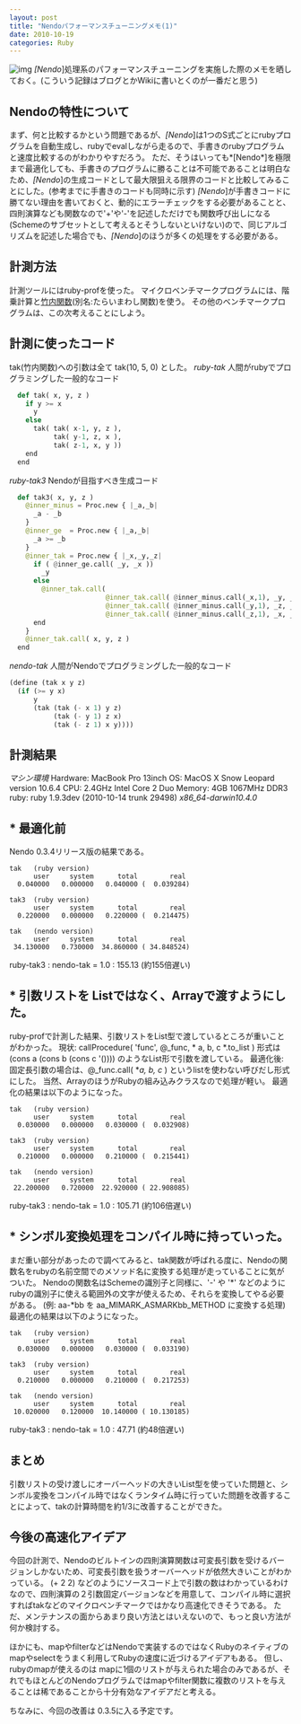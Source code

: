 ```yaml
---
layout: post
title: "Nendoパフォーマンスチューニングメモ(1)"
date: 2010-10-19
categories: Ruby
---
```

 ![img](http://mrg.bz/ktdgO6)
*[Nendo*]処理系のパフォーマンスチューニングを実施した際のメモを晒しておく。(こういう記録はブログとかWikiに書いとくのが一番だと思う)

## Nendoの特性について
まず、何と比較するかという問題であるが、*[Nendo*]は1つのS式ごとにrubyプログラムを自動生成し、rubyでevalしながら走るので、手書きのrubyプログラムと速度比較するのがわかりやすだろう。
ただ、そうはいっても*[Nendo*]を極限まで最適化しても、手書きのプログラムに勝ることは不可能であることは明白なため、*[Nendo*]の生成コードとして最大限狙える限界のコードと比較してみることにした。(参考までに手書きのコードも同時に示す)
*[Nendo*]が手書きコードに勝てない理由を書いておくと、動的にエラーチェックをする必要があることと、四則演算なども関数なので'+'や'-'を記述しただけでも関数呼び出しになる(Schemeのサブセットとして考えるとそうしないといけない)ので、同じアルゴリズムを記述した場合でも、*[Nendo*]のほうが多くの処理をする必要がある。

## 計測方法
計測ツールにはruby-profを使った。
マイクロベンチマークプログラムには、階乗計算と[竹内関数](http://ja.wikipedia.org/wiki/竹内関数)(別名:たらいまわし関数)を使う。
その他のベンチマークプログラムは、この次考えることにしよう。

## 計測に使ったコード
tak(竹内関数)への引数は全て tak(10, 5, 0) とした。
*ruby-tak*
 人間がrubyでプログラミングした一般的なコード
```python
  def tak( x, y, z )
    if y >= x
      y
    else
      tak( tak( x-1, y, z ),
           tak( y-1, z, x ),
           tak( z-1, x, y ))
    end
  end
```

*ruby-tak3*
 Nendoが目指すべき生成コード
```python
  def tak3( x, y, z )
    @inner_minus = Proc.new { |_a,_b|
      _a - _b
    }
    @inner_ge  = Proc.new { |_a,_b|
      _a >= _b
    }
    @inner_tak = Proc.new { |_x,_y,_z| 
      if ( @inner_ge.call( _y, _x ))
        _y
      else
        @inner_tak.call(
                        @inner_tak.call( @inner_minus.call(_x,1), _y, _z ),
                        @inner_tak.call( @inner_minus.call(_y,1), _z, _x ),
                        @inner_tak.call( @inner_minus.call(_z,1), _x, _y ))
      end
    }
    @inner_tak.call( x, y, z )
  end
```

*nendo-tak*
 人間がNendoでプログラミングした一般的なコード
```lisp
(define (tak x y z)
  (if (>= y x)
      y
      (tak (tak (- x 1) y z)
           (tak (- y 1) z x)
           (tak (- z 1) x y))))
```

## 計測結果
*マシン環境*
 Hardware: MacBook Pro 13inch
 OS:       MacOS X Snow Leopard version 10.6.4
 CPU:      2.4GHz Intel Core 2 Duo
 Memory:   4GB 1067MHz DDR3
 ruby:     ruby 1.9.3dev (2010-10-14 trunk 29498) *x86_64-darwin10.4.0*

## * 最適化前
Nendo 0.3.4リリース版の結果である。
```
tak   (ruby version)
      user     system      total        real
  0.040000   0.000000   0.040000 (  0.039284)

tak3  (ruby version)
      user     system      total        real
  0.220000   0.000000   0.220000 (  0.214475)

tak   (nendo version)
      user     system      total        real
 34.130000   0.730000  34.860000 ( 34.848524)
```
ruby-tak3 : nendo-tak = 1.0 : 155.13 (約155倍遅い)

## * 引数リストを Listではなく、Arrayで渡すようにした。
ruby-profで計測した結果、引数リストをList型で渡しているところが重いことがわかった。
現状:     callProcedure( 'func', @_func, * a, b, c *.to_list ) 形式は (cons a (cons b (cons c '()))) のようなList形で引数を渡している。
最適化後: 固定長引数の場合は、@_func.call( **a, b, c* ) というlistを使わない呼びだし形式にした。
当然、ArrayのほうがRubyの組み込みクラスなので処理が軽い。
最適化の結果は以下のようになった。
```
tak   (ruby version)
      user     system      total        real
  0.030000   0.000000   0.030000 (  0.032908)

tak3  (ruby version)
      user     system      total        real
  0.210000   0.000000   0.210000 (  0.215441)

tak   (nendo version)
      user     system      total        real
 22.200000   0.720000  22.920000 ( 22.908085)
```
ruby-tak3 : nendo-tak = 1.0 : 105.71 (約106倍遅い)

## * シンボル変換処理をコンパイル時に持っていった。
まだ重い部分があったので調べてみると、tak関数が呼ばれる度に、Nendoの関数名をrubyの名前空間でのメソッド名に変換する処理が走っていることに気がついた。
Nendoの関数名はSchemeの識別子と同様に、'-' や '*' などのように rubyの識別子に使える範囲外の文字が使えるため、それらを変換してやる必要がある。
(例: aa-*bb を aa_MIMARK_ASMARKbb_METHOD に変換する処理)
最適化の結果は以下のようになった。
```
tak   (ruby version)
      user     system      total        real
  0.030000   0.000000   0.030000 (  0.033190)

tak3  (ruby version)
      user     system      total        real
  0.210000   0.000000   0.210000 (  0.217253)

tak   (nendo version)
      user     system      total        real
 10.020000   0.120000  10.140000 ( 10.130185)
```
ruby-tak3 : nendo-tak = 1.0 : 47.71 (約48倍遅い)

## まとめ
引数リストの受け渡しにオーバーヘッドの大きいList型を使っていた問題と、シンボル変換をコンパイル時ではなくランタイム時に行っていた問題を改善することによって、takの計算時間を約1/3に改善することができた。

## 今後の高速化アイデア
今回の計測で、Nendoのビルトインの四則演算関数は可変長引数を受けるバージョンしかないため、可変長引数を扱うオーバーヘッドが依然大きいことがわかっている。
(+ 2 2) などのようにソースコード上で引数の数はわかっているわけなので、四則演算の２引数固定バージョンなどを用意して、コンパイル時に選択すればtakなどのマイクロベンチマークではかなり高速化できそうである。
ただ、メンテナンスの面からあまり良い方法とはいえないので、もっと良い方法が何か検討する。

ほかにも、mapやfilterなどはNendoで実装するのではなくRubyのネイティブのmapやselectをうまく利用してRubyの速度に近づけるアイデアもある。
但し、rubyのmapが使えるのは mapに1個のリストが与えられた場合のみであるが、それでもほとんどのNendoプログラムではmapやfilter関数に複数のリストを与えることは稀であることから十分有効なアイデアだと考える。

ちなみに、今回の改善は 0.3.5に入る予定です。
